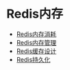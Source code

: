 # Redis内存
- [Redis内存消耗](./Redis内存_内存消耗.md)
- [Redis内存管理](./Redis内存_内存管理.md)
- [Redis缓存设计](./Redis缓存设计.md)
- [Redis持久化](./Redis持久化.md)
